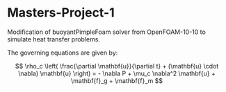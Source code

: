 # Masters-Project-1

Modification of buoyantPimpleFoam solver from OpenFOAM-10-10 to simulate heat transfer problems.

The governing equations are given by:

$$
\rho_c \left( \frac{\partial \mathbf{u}}{\partial t} + (\mathbf{u} \cdot \nabla) \mathbf{u} \right) = - \nabla P + \mu_c \nabla^2 \mathbf{u} + \mathbf{f}_g + \mathbf{f}_m
$$
